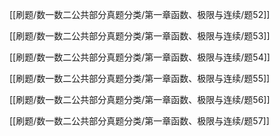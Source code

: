 

[[刷题/数一数二公共部分真题分类/第一章函数、极限与连续/题52]]

[[刷题/数一数二公共部分真题分类/第一章函数、极限与连续/题53]]

[[刷题/数一数二公共部分真题分类/第一章函数、极限与连续/题54]]

[[刷题/数一数二公共部分真题分类/第一章函数、极限与连续/题55]]

[[刷题/数一数二公共部分真题分类/第一章函数、极限与连续/题56]]

[[刷题/数一数二公共部分真题分类/第一章函数、极限与连续/题57]]